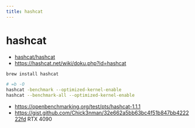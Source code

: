 ```yaml
---
title: hashcat
---
```


# hashcat

- [hashcat/hashcat](https://github.com/hashcat/hashcat)
- https://hashcat.net/wiki/doku.php?id=hashcat

```bash
brew install hashcat

# =b -O
hashcat -benchmark --optimized-kernel-enable
hashcat --benchmark-all --optimized-kernel-enable
```

- https://openbenchmarking.org/test/pts/hashcat-1.1.1
- https://gist.github.com/Chick3nman/32e662a5bb63bc4f51b847bb422222fd
  RTX 4090
